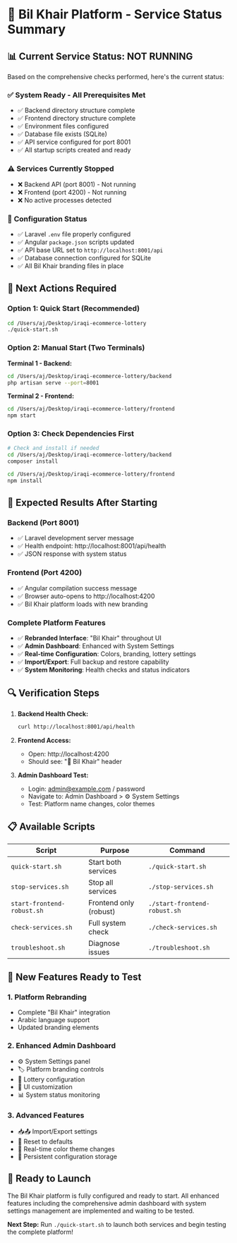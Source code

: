# 🎯 Bil Khair Platform - Service Status Summary

## 📊 Current Service Status: **NOT RUNNING**

Based on the comprehensive checks performed, here's the current status:

### ✅ **System Ready - All Prerequisites Met**
- ✅ Backend directory structure complete
- ✅ Frontend directory structure complete  
- ✅ Environment files configured
- ✅ Database file exists (SQLite)
- ✅ API service configured for port 8001
- ✅ All startup scripts created and ready

### ⚠️  **Services Currently Stopped**
- ❌ Backend API (port 8001) - Not running
- ❌ Frontend (port 4200) - Not running  
- ❌ No active processes detected

### 🔧 **Configuration Status**
- ✅ Laravel `.env` file properly configured
- ✅ Angular `package.json` scripts updated
- ✅ API base URL set to `http://localhost:8001/api`
- ✅ Database connection configured for SQLite
- ✅ All Bil Khair branding files in place

## 🚀 **Next Actions Required**

### **Option 1: Quick Start (Recommended)**
```bash
cd /Users/aj/Desktop/iraqi-ecommerce-lottery
./quick-start.sh
```

### **Option 2: Manual Start (Two Terminals)**

**Terminal 1 - Backend:**
```bash
cd /Users/aj/Desktop/iraqi-ecommerce-lottery/backend
php artisan serve --port=8001
```

**Terminal 2 - Frontend:**
```bash
cd /Users/aj/Desktop/iraqi-ecommerce-lottery/frontend
npm start
```

### **Option 3: Check Dependencies First**
```bash
# Check and install if needed
cd /Users/aj/Desktop/iraqi-ecommerce-lottery/backend
composer install

cd /Users/aj/Desktop/iraqi-ecommerce-lottery/frontend  
npm install
```

## 🎯 **Expected Results After Starting**

### **Backend (Port 8001)**
- ✅ Laravel development server message
- ✅ Health endpoint: http://localhost:8001/api/health
- ✅ JSON response with system status

### **Frontend (Port 4200)**
- ✅ Angular compilation success message
- ✅ Browser auto-opens to http://localhost:4200
- ✅ Bil Khair platform loads with new branding

### **Complete Platform Features**
- ✅ **Rebranded Interface**: "Bil Khair" throughout UI
- ✅ **Admin Dashboard**: Enhanced with System Settings
- ✅ **Real-time Configuration**: Colors, branding, lottery settings
- ✅ **Import/Export**: Full backup and restore capability
- ✅ **System Monitoring**: Health checks and status indicators

## 🔍 **Verification Steps**

1. **Backend Health Check:**
   ```bash
   curl http://localhost:8001/api/health
   ```

2. **Frontend Access:**
   - Open: http://localhost:4200
   - Should see: "🛒 Bil Khair" header

3. **Admin Dashboard Test:**
   - Login: admin@example.com / password
   - Navigate to: Admin Dashboard > ⚙️ System Settings
   - Test: Platform name changes, color themes

## 📋 **Available Scripts**

| Script | Purpose | Command |
|--------|---------|---------|
| `quick-start.sh` | Start both services | `./quick-start.sh` |
| `stop-services.sh` | Stop all services | `./stop-services.sh` |
| `start-frontend-robust.sh` | Frontend only (robust) | `./start-frontend-robust.sh` |
| `check-services.sh` | Full system check | `./check-services.sh` |
| `troubleshoot.sh` | Diagnose issues | `./troubleshoot.sh` |

## 🎨 **New Features Ready to Test**

### **1. Platform Rebranding**
- Complete "Bil Khair" integration
- Arabic language support
- Updated branding elements

### **2. Enhanced Admin Dashboard**
- ⚙️ System Settings panel
- 🏷️ Platform branding controls
- 🎯 Lottery configuration
- 🎨 UI customization
- 📊 System status monitoring

### **3. Advanced Features**
- 📥📤 Import/Export settings
- 🔄 Reset to defaults
- 🎨 Real-time color theme changes
- 💾 Persistent configuration storage

## 🎯 **Ready to Launch**

The Bil Khair platform is fully configured and ready to start. All enhanced features including the comprehensive admin dashboard with system settings management are implemented and waiting to be tested.

**Next Step:** Run `./quick-start.sh` to launch both services and begin testing the complete platform!
